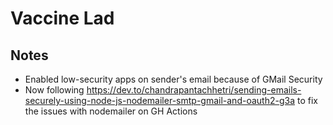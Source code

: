 # Vaccine Lad

## Notes
- Enabled low-security apps on sender's email because of GMail Security
- Now following https://dev.to/chandrapantachhetri/sending-emails-securely-using-node-js-nodemailer-smtp-gmail-and-oauth2-g3a to fix the issues with nodemailer on GH Actions